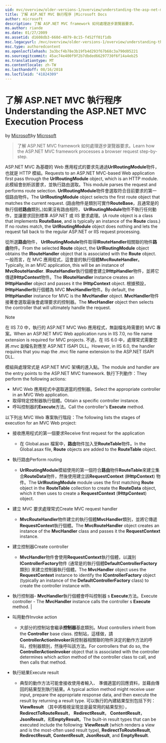 ```yaml
---
uid: mvc/overview/older-versions-1/overview/understanding-the-asp-net-mvc-execution-process
title: 了解 ASP.NET MVC 執行程序 |Microsoft Docs
author: microsoft
description: 了解 ASP.NET MVC framework 如何處理逐步瀏覽器要求。
ms.author: riande
ms.date: 01/27/2009
ms.assetid: d1608db3-660d-4079-8c15-f452ff01f1db
msc.legacyurl: /mvc/overview/older-versions-1/overview/understanding-the-asp-net-mvc-execution-process
msc.type: authoredcontent
ms.openlocfilehash: 3a3bcf4b78e3b19fb4d293f67b68c3a790d05221
ms.sourcegitcommit: 45ac74e400f9f2b7dbded66297730f6f14a4eb25
ms.translationtype: MT
ms.contentlocale: zh-TW
ms.lasthandoff: 08/16/2018
ms.locfileid: "41824309"
---
```

<a name="understanding-the-aspnet-mvc-execution-process"></a><span data-ttu-id="37273-103">了解 ASP.NET MVC 執行程序</span><span class="sxs-lookup"><span data-stu-id="37273-103">Understanding the ASP.NET MVC Execution Process</span></span>
====================
<span data-ttu-id="37273-104">by [Microsoft](https://github.com/microsoft)</span><span class="sxs-lookup"><span data-stu-id="37273-104">by [Microsoft](https://github.com/microsoft)</span></span>

> <span data-ttu-id="37273-105">了解 ASP.NET MVC framework 如何處理逐步瀏覽器要求。</span><span class="sxs-lookup"><span data-stu-id="37273-105">Learn how the ASP.NET MVC framework processes a browser request step-by-step.</span></span>


<span data-ttu-id="37273-106">ASP.NET MVC 為基礎的 Web 應用程式的要求先通過**UrlRoutingModule**物件，也就是 HTTP 模組。</span><span class="sxs-lookup"><span data-stu-id="37273-106">Requests to an ASP.NET MVC-based Web application first pass through the **UrlRoutingModule** object, which is an HTTP module.</span></span> <span data-ttu-id="37273-107">此模組會剖析該要求，並執行路由選取。</span><span class="sxs-lookup"><span data-stu-id="37273-107">This module parses the request and performs route selection.</span></span> <span data-ttu-id="37273-108">**UrlRoutingModule**物件會選取符合目前要求的第一個路由物件。</span><span class="sxs-lookup"><span data-stu-id="37273-108">The **UrlRoutingModule** object selects the first route object that matches the current request.</span></span> <span data-ttu-id="37273-109">(路由物件是類別可實作**RouteBase**，且通常是的執行個體**路由**類別。)如果沒有路由相符， **UrlRoutingModule**物件不執行任何動作，並讓要求回到標準 ASP.NET 或 IIS 要求處理。</span><span class="sxs-lookup"><span data-stu-id="37273-109">(A route object is a class that implements **RouteBase**, and is typically an instance of the **Route** class.) If no routes match, the **UrlRoutingModule** object does nothing and lets the request fall back to the regular ASP.NET or IIS request processing.</span></span>

<span data-ttu-id="37273-110">從所選**路由**物件， **UrlRoutingModule**物件取得**IRouteHandler**相關聯的物件**路由**物件。</span><span class="sxs-lookup"><span data-stu-id="37273-110">From the selected **Route** object, the **UrlRoutingModule** object obtains the **IRouteHandler** object that is associated with the **Route** object.</span></span> <span data-ttu-id="37273-111">一般而言，在 MVC 應用程式，這會是的執行個體**MvcRouteHandler**。</span><span class="sxs-lookup"><span data-stu-id="37273-111">Typically, in an MVC application, this will be an instance of **MvcRouteHandler**.</span></span> <span data-ttu-id="37273-112">**IRouteHandler**執行個體會建立**IHttpHandler**物件，並將它傳遞**IHttpContext**物件。</span><span class="sxs-lookup"><span data-stu-id="37273-112">The **IRouteHandler** instance creates an **IHttpHandler** object and passes it the **IHttpContext** object.</span></span> <span data-ttu-id="37273-113">根據預設， **IHttpHandler**執行個體為 MVC **MvcHandler**物件。</span><span class="sxs-lookup"><span data-stu-id="37273-113">By default, the **IHttpHandler** instance for MVC is the **MvcHandler** object.</span></span> <span data-ttu-id="37273-114">**MvcHandler**物件接著會選取最後會處理要求的控制器。</span><span class="sxs-lookup"><span data-stu-id="37273-114">The **MvcHandler** object then selects the controller that will ultimately handle the request.</span></span>

> [!NOTE]
> <span data-ttu-id="37273-115">在 IIS 7.0 中，執行的 ASP.NET MVC Web 應用程式，無副檔名時需要的 MVC 專案。</span><span class="sxs-lookup"><span data-stu-id="37273-115">When an ASP.NET MVC Web application runs in IIS 7.0, no file name extension is required for MVC projects.</span></span> <span data-ttu-id="37273-116">不過，在 IIS 6.0 中，處理常式需要您將.mvc 副檔名對應至 ASP.NET ISAPI DLL。</span><span class="sxs-lookup"><span data-stu-id="37273-116">However, in IIS 6.0, the handler requires that you map the .mvc file name extension to the ASP.NET ISAPI DLL.</span></span>


<span data-ttu-id="37273-117">模組與處理常式是 ASP.NET MVC 架構的進入點。</span><span class="sxs-lookup"><span data-stu-id="37273-117">The module and handler are the entry points to the ASP.NET MVC framework.</span></span> <span data-ttu-id="37273-118">執行下列動作：</span><span class="sxs-lookup"><span data-stu-id="37273-118">They perform the following actions:</span></span>

- <span data-ttu-id="37273-119">MVC Web 應用程式中選取適當的控制器。</span><span class="sxs-lookup"><span data-stu-id="37273-119">Select the appropriate controller in an MVC Web application.</span></span>
- <span data-ttu-id="37273-120">取得特定控制器執行個體。</span><span class="sxs-lookup"><span data-stu-id="37273-120">Obtain a specific controller instance.</span></span>
- <span data-ttu-id="37273-121">呼叫控制器的**Execute**方法。</span><span class="sxs-lookup"><span data-stu-id="37273-121">Call the controller's **Execute** method.</span></span>

<span data-ttu-id="37273-122">以下列出 MVC Web 專案執行階段：</span><span class="sxs-lookup"><span data-stu-id="37273-122">The following lists the stages of execution for an MVC Web project:</span></span>

- <span data-ttu-id="37273-123">接收應用程式的第一個要求</span><span class="sxs-lookup"><span data-stu-id="37273-123">Receive first request for the application</span></span> 

    - <span data-ttu-id="37273-124">在 Global.asax 檔案中，**路由**物件加入至**RouteTable**物件。</span><span class="sxs-lookup"><span data-stu-id="37273-124">In the Global.asax file, **Route** objects are added to the **RouteTable** object.</span></span>
- <span data-ttu-id="37273-125">執行路由</span><span class="sxs-lookup"><span data-stu-id="37273-125">Perform routing</span></span> 

    - <span data-ttu-id="37273-126">**UrlRoutingModule**模組使用的第一個符合**路由**物件**RouteTable**來建立集合**RouteData**物件，然後使用建立該**RequestContext** (**IHttpContext**) 物件。</span><span class="sxs-lookup"><span data-stu-id="37273-126">The **UrlRoutingModule** module uses the first matching **Route** object in the **RouteTable** collection to create the **RouteData** object, which it then uses to create a **RequestContext** (**IHttpContext**) object.</span></span>
- <span data-ttu-id="37273-127">建立 MVC 要求處理常式</span><span class="sxs-lookup"><span data-stu-id="37273-127">Create MVC request handler</span></span> 

    - <span data-ttu-id="37273-128">**MvcRouteHandler**物件建立的執行個體**MvcHandler**類別，並將它傳遞**RequestContext**執行個體。</span><span class="sxs-lookup"><span data-stu-id="37273-128">The **MvcRouteHandler** object creates an instance of the **MvcHandler** class and passes it the **RequestContext** instance.</span></span>
- <span data-ttu-id="37273-129">建立控制器</span><span class="sxs-lookup"><span data-stu-id="37273-129">Create controller</span></span> 

    - <span data-ttu-id="37273-130">**MvcHandler**物件會使用**RequestContext**執行個體，以識別**IControllerFactory**物件 (通常是的執行個體**DefaultControllerFactory**類別) 來建立控制器執行個體。</span><span class="sxs-lookup"><span data-stu-id="37273-130">The **MvcHandler** object uses the **RequestContext** instance to identify the **IControllerFactory** object (typically an instance of the **DefaultControllerFactory** class) to create the controller instance with.</span></span>
- <span data-ttu-id="37273-131">執行控制器- **MvcHandler**執行個體會呼叫控制器 s **Execute**方法。</span><span class="sxs-lookup"><span data-stu-id="37273-131">Execute controller - The **MvcHandler** instance calls the controller s **Execute** method.</span></span> |
- <span data-ttu-id="37273-132">叫用動作</span><span class="sxs-lookup"><span data-stu-id="37273-132">Invoke action</span></span> 

    - <span data-ttu-id="37273-133">大部分的控制站會繼承**控制器**基底類別。</span><span class="sxs-lookup"><span data-stu-id="37273-133">Most controllers inherit from the **Controller** base class.</span></span> <span data-ttu-id="37273-134">控制站，這樣做，請**ControllerActionInvoker**與控制器相關聯的物件決定的動作方法的呼叫，控制器類別，然後呼叫該方法。</span><span class="sxs-lookup"><span data-stu-id="37273-134">For controllers that do so, the **ControllerActionInvoker** object that is associated with the controller determines which action method of the controller class to call, and then calls that method.</span></span>
- <span data-ttu-id="37273-135">執行結果</span><span class="sxs-lookup"><span data-stu-id="37273-135">Execute result</span></span> 

    - <span data-ttu-id="37273-136">典型的動作方法可能會接收使用者輸入、 準備適當的回應資料，並藉由傳回的結果型別執行結果。</span><span class="sxs-lookup"><span data-stu-id="37273-136">A typical action method might receive user input, prepare the appropriate response data, and then execute the result by returning a result type.</span></span> <span data-ttu-id="37273-137">可以執行的內建結果型別包括下列： **ViewResult** （其中將檢視呈現並是最常用的結果型別）， **RedirectToRouteResult**， **RedirectResult**， **ContentResult**， **JsonResult**，和**EmptyResult**。</span><span class="sxs-lookup"><span data-stu-id="37273-137">The built-in result types that can be executed include the following: **ViewResult** (which renders a view and is the most-often used result type), **RedirectToRouteResult**, **RedirectResult**, **ContentResult**, **JsonResult**, and **EmptyResult**.</span></span>

